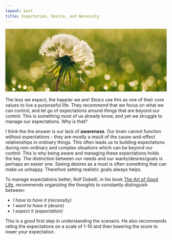 ```yaml
---
layout: post
title: Expectation, Desire, and Necessity
---
```


![](/images/flower.jpeg)

The less we expect, the happier we are! Stoics use this as one of their core values to live a purposeful life. They recommend that we focus on what we can control, and let go of expectations around things that are beyond our control. This is something most of us already know, and yet we struggle to manage our expectations. Why is that?

I think the the answer is our lack of **awareness**. Our brain cannot function without expectations - they are mostly a result of the cause-and-effect relationships in ordinary things. This often leads us to building expectations during non-ordinary and complex situations which can be beyond our control. This is why being aware and managing these expectations holds the key. The distinction between our needs and our wants/desires/goals is perhaps an easier one. Seeing desires as a must is often something that can make us unhappy. Therefore setting realistic goals always helps.

To manage expectations better, Rolf Dobelli, in his book [The Art of Good Life](https://www.goodreads.com/book/show/36340275-the-art-of-the-good-life), recommends organizing the thoughts to constantly distinguish between:

- *I have to have it (necessity)*
- *I want to have it (desire)*
- *I expect it (expectation)*

This is a good first step in understanding the scenario. He also recommends rating the expectations on a scale of 1-10 and then lowering the score to lower your expectation.
